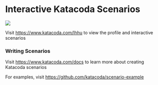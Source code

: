 # Interactive Katacoda Scenarios

[![](http://shields.katacoda.com/katacoda/lhhu/count.svg)](https://www.katacoda.com/lhhu "Get your profile on Katacoda.com")

Visit https://www.katacoda.com/lhhu to view the profile and interactive scenarios

### Writing Scenarios
Visit https://www.katacoda.com/docs to learn more about creating Katacoda scenarios

For examples, visit https://github.com/katacoda/scenario-example
